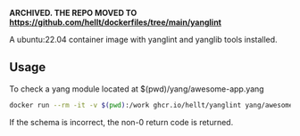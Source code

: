 **ARCHIVED. THE REPO MOVED TO https://github.com/hellt/dockerfiles/tree/main/yanglint**


A ubuntu:22.04 container image with yanglint and yanglib tools installed.

## Usage

To check a yang module located at $(pwd)/yang/awesome-app.yang

```bash
docker run --rm -it -v $(pwd):/work ghcr.io/hellt/yanglint yang/awesome-app.yang
```

If the schema is incorrect, the non-0 return code is returned.
